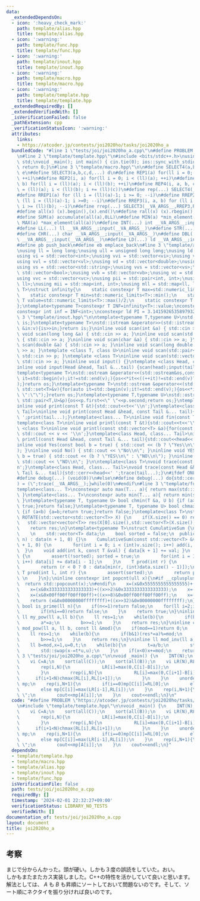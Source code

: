 ```yaml
---
data:
  _extendedDependsOn:
  - icon: ':heavy_check_mark:'
    path: template/alias.hpp
    title: template/alias.hpp
  - icon: ':warning:'
    path: template/func.hpp
    title: template/func.hpp
  - icon: ':warning:'
    path: template/inout.hpp
    title: template/inout.hpp
  - icon: ':warning:'
    path: template/macro.hpp
    title: template/macro.hpp
  - icon: ':warning:'
    path: template/template.hpp
    title: template/template.hpp
  _extendedRequiredBy: []
  _extendedVerifiedWith: []
  _isVerificationFailed: false
  _pathExtension: cpp
  _verificationStatusIcon: ':warning:'
  attributes:
    links:
    - https://atcoder.jp/contests/joi2020ho/tasks/joi2020ho_a
  bundledCode: "#line 1 \"tests/joi/joi2020ho_a.cpp\"\n#define PROBLEM \"https://atcoder.jp/contests/joi2020ho/tasks/joi2020ho_a\"\
    \n#line 2 \"template/template.hpp\"\n#include <bits/stdc++.h>\nusing namespace\
    \ std;\nvoid _main(); int main() { cin.tie(0); ios::sync_with_stdio(false); _main();\
    \ return 0;}\n#line 3 \"template/macro.hpp\"\n\n#define SELECT4(a,b,c,d,e,...)\
    \ e\n#define SELECT3(a,b,c,d,...) d\n#define REP1(a) for(ll i = 0; i < (ll)(a);\
    \ ++i)\n#define REP2(i, a) for(ll i = 0; i < (ll)(a); ++i)\n#define REP3(i, a,\
    \ b) for(ll i = (ll)(a); i < (ll)(b); ++i)\n#define REP4(i, a, b, c) for(ll i\
    \ = (ll)(a); i < (ll)(b); i += (ll)(c))\n#define rep(...) SELECT4(__VA_ARGS__,REP4,REP3,REP2,REP1)(__VA_ARGS__)\n\
    #define RREP1(a) for (ll i = (ll)(a)-1; i >= 0; --i)\n#define RREP2(i, a) for\
    \ (ll i = (ll)(a)-1; i >=0; --i)\n#define RREP3(i, a, b) for (ll i = (ll)(a)-1;\
    \ i >= (ll)(b); --i)\n#define rrep(...) SELECT3(__VA_ARGS__,RREP3,RREP2,RREP1)(__VA_ARGS__)\n\
    #define all(x) (x).begin(),(x).end()\n#define rall(x) (x).rbegin(),(x).rend()\n\
    #define SUM(a) accumulate(all(a),0LL)\n#define MIN(a) *min_element(all(a))\n#define\
    \ MAX(a) *max_element(all(a))\n#define INT(...) int __VA_ARGS__;input(__VA_ARGS__)\n\
    #define LL(...) ll __VA_ARGS__;input(__VA_ARGS__)\n#define STR(...) string __VA_ARGS__;input(__VA_ARGS__)\n\
    #define CHR(...) char __VA_ARGS__;input(__VA_ARGS__)\n#define DBL(...) double\
    \ __VA_ARGS__;input(__VA_ARGS__)\n#define LD(...) ld __VA_ARGS__;input(__VA_ARGS__)\n\
    #define pb push_back\n#define eb emplace_back\n#line 3 \"template/alias.hpp\"\n\
    \nusing ll = long long;\nusing ull = unsigned long long;\nusing ld = long double;\n\
    using vi = std::vector<int>;\nusing vvi = std::vector<vi>;\nusing vl = std::vector<ll>;\n\
    using vvl = std::vector<vl>;\nusing vd = std::vector<double>;\nusing vvd = std::vector<vd>;\n\
    using vs = std::vector<std::string>;\nusing vvs = std::vector<vs>;\nusing vb =\
    \ std::vector<bool>;\nusing vvb = std::vector<vb>;\nusing vc = std::vector<char>;\n\
    using vvc = std::vector<vc>;\nusing pii = std::pair<int, int>;\nusing pll = std::pair<ll,\
    \ ll>;\nusing mii = std::map<int, int>;\nusing mll = std::map<ll, ll>;\ntemplate<typename\
    \ T>\nstruct infinity{\n    static constexpr T max=std::numeric_limits<T>::max();\n\
    \    static constexpr T min=std::numeric_limits<T>::min();\n    static constexpr\
    \ T value=std::numeric_limits<T>::max()/2;\n    static constexpr T mvalue=std::numeric_limits<T>::min()/2;\n\
    };\ntemplate<typename T>constexpr T INF=infinity<T>::value;\nconstexpr ll infl=INF<ll>;\n\
    constexpr int inf = INF<int>;\nconstexpr ld PI = 3.1415926535897932384626;\n#line\
    \ 3 \"template/inout.hpp\"\n\ntemplate<typename T,typename U>\nstd::istream &operator>>(std::istream&is,std::pair<T,U>&p){is>>p.first>>p.second;return\
    \ is;}\ntemplate<typename T>\nstd::istream &operator>>(std::istream&is,std::vector<T>&v){for(T\
    \ &in:v){is>>in;}return is;}\ninline void scan(int &a) { std::cin >> a; }\ninline\
    \ void scan(long long &a) { std::cin >> a; }\ninline void scan(std::string &a)\
    \ { std::cin >> a; }\ninline void scan(char &a) { std::cin >> a; }\ninline void\
    \ scan(double &a) { std::cin >> a; }\ninline void scan(long double &a) { std::cin\
    \ >> a; }\ntemplate <class T, class U>\ninline void scan(std::pair<T, U> &p) {\
    \ std::cin >> p; }\ntemplate <class T>\ninline void scan(std::vector<T> &a) {\
    \ std::cin >> a; }\ninline void input() {}\ntemplate <class Head, class... Tail>\n\
    inline void input(Head &head, Tail &...tail) {scan(head);input(tail...);}\n\n\
    template<typename T>\nstd::ostream &operator<<(std::ostream&os,const std::vector<T>&v){for(auto\
    \ it=std::begin(v);it!=std::end(v);){os<<*it<<((++it)!=std::end(v)?\" \":\"\"\
    );}return os;}\ntemplate<typename T>\nstd::ostream &operator<<(std::ostream&os,const\
    \ std::set<T>&v){for(auto it=std::begin(v);it!=std::end(v);){os<<*it<<((++it)!=std::end(v)?\"\
    \ \":\"\");}return os;}\ntemplate<typename T,typename U>\nstd::ostream &operator<<(std::ostream&os,const\
    \ std::pair<T,U>&p){os<<p.first<<\" \"<<p.second;return os;}\ntemplate<class T>\n\
    inline void print(const T &t){std::cout<<t<<'\\n';}\ntemplate<class Head, class...\
    \ Tail>\ninline void print(const Head &head, const Tail &... tail){std::cout<<head<<'\
    \ ';print(tail...);}\ntemplate<class... T>\ninline void fin(const T &... a){print(a...);exit(0);}\n\
    template<class T>\ninline void printl(const T &t){std::cout<<t<<'\\n';}\ntemplate\
    \ <class T>\ninline void printl(const std::vector<T> &a){for(const auto &v : a)\
    \ std::cout << v << '\\n';}\ntemplate<class Head, class... Tail>\ninline void\
    \ printl(const Head &head, const Tail &... tail){std::cout<<head<<'\\n';printl(tail...);}\n\
    inline void Yes(const bool b = true) { std::cout << (b ? \"Yes\\n\" : \"No\\n\"\
    ); }\ninline void No() { std::cout << \"No\\n\"; }\ninline void YES(const bool\
    \ b = true) { std::cout << (b ? \"YES\\n\" : \"NO\\n\"); }\ninline void NO() {\
    \ std::cout << \"NO\\n\"; }\n\ntemplate<class T>\nvoid trace(const T &t){std::cerr<<t<<')'<<'\\\
    n';}\ntemplate<class Head, class... Tail>\nvoid trace(const Head &head, const\
    \ Tail &... tail){std::cerr<<head<<' ';trace(tail...);}\n#ifdef ONLINE_JUDGE\n\
    #define debug(...) (void(0))\n#else\n#define debug(...) do{std::cerr<<'('<<#__VA_ARGS__<<\"\
    ) = (\";trace(__VA_ARGS__);}while(0)\n#endif\n#line 3 \"template/func.hpp\"\n\n\
    template<class... T>\nconstexpr auto max(T... a){ return max(std::initializer_list<common_type_t<T...>>{a...});\
    \ }\ntemplate<class... T>\nconstexpr auto min(T... a){ return min(std::initializer_list<common_type_t<T...>>{a...});\
    \ }\ntemplate<typename T, typename U> bool chmin(T &a, U b) {if (a>b) {a=b;return\
    \ true;}return false;}\ntemplate<typename T, typename U> bool chmax(T &a, U b)\
    \ {if (a<b) {a=b;return true;}return false;}\ntemplate<class T>\nstd::vector<std::vector<T>>\
    \ ROTATE(std::vector<std::vector<T>> X) {\n    if(X.size() == 0) return X;\n \
    \   std::vector<vector<T>> res(X[0].size(),std::vector<T>(X.size()));\n    rep(i,X.size())rep(j,X[0].size())res[j][X.size()-i-1]=X[i][j];\n\
    \    return res;\n}\ntemplate<typename T>\nstruct CumulativeSum {\n  private:\
    \    \n    std::vector<T> data;\n    bool sorted = false;\n  public:\n    CumulativeSum(int\
    \ n) : data(n + 1, 0) {}\n    CumulativeSum(const std::vector<T> &v) : data(v.size()\
    \ + 1, 0) {\n        for(int i = 0; i < (int)v.size(); i++) add(i, v[i]);\n  \
    \  }\n    void add(int k, const T &val) { data[k + 1] += val; }\n    void build()\
    \ {\n        assert(!sorted); sorted = true;\n        for(int i = 1; i < (int)data.size();\
    \ i++) data[i] += data[i - 1];\n    }\n    T prod(int r) {\n        assert(sorted);\n\
    \        return (r < 0 ? 0 : data[min(r, (int)data.size() - 1)]);\n    }\n   \
    \ T prod(int l, int r) {\n        assert(sorted);\n        return prod(r) - prod(l);\
    \ \n    }\n};\ninline constexpr int popcnt(ull x){\n#if __cplusplus>=202002L\n\
    \  return std::popcount(x);\n#endif\n    x=(x&0x5555555555555555)+((x>>1)&0x5555555555555555);\n\
    \    x=(x&0x3333333333333333)+((x>>2)&0x3333333333333333);\n    x=(x&0x0f0f0f0f0f0f0f0f)+((x>>4)&0x0f0f0f0f0f0f0f0f);\n\
    \    x=(x&0x00ff00ff00ff00ff)+((x>>8)&0x00ff00ff00ff00ff);\n    x=(x&0x0000ffff0000ffff)+((x>>16)&0x0000ffff0000ffff);\n\
    \    return (x&0x00000000ffffffff)+((x>>32)&0x00000000ffffffff);\n}\ninline constexpr\
    \ bool is_prime(ll n){\n    if(n<=1)return false;\n    for(ll i=2;i*i<=n;i++){\n\
    \        if(n%i==0)return false;\n    }\n    return true;\n}\ninline constexpr\
    \ ll my_pow(ll a,ll b){\n    ll res=1;\n    while(b){\n        if(b&1)res*=a;\n\
    \        a*=a;\n        b>>=1;\n    }\n    return res;\n}\ninline constexpr ll\
    \ mod_pow(ll a, ll b, const ll &mod){\n    if(mod==1)return 0;\n    a%=mod;\n\
    \    ll res=1;\n    while(b){\n        if(b&1)(res*=a)%=mod;\n        (a*=a)%=mod;\n\
    \        b>>=1;\n    }\n    return res;\n}\ninline ll mod_inv(ll a, const ll &mod){\n\
    \    ll b=mod,x=1,u=0,t;\n    while(b){\n        t=a/b;\n        std::swap(a-=t*b,b);\n\
    \        std::swap(x-=t*u,u);\n    }\n    if(x<0)x+=mod;\n    return x;\n}\n#line\
    \ 3 \"tests/joi/joi2020ho_a.cpp\"\n\nvoid _main() {\n    INT(N);\n    vi A(N+1),B(N);input(A,B);\n\
    \    vi C=A;\n    sort(all(C));\n    sort(all(B));\n    vi LR(N),RL(N);\n    {//LR,RL\n\
    \        rep(i,N){\n            LR[i]=max(0,C[i]-B[i]);\n            if(i-1>=0)chmax(LR[i],LR[i-1]);\n\
    \        }\n        rrep(i,N){\n            RL[i]=max(0,C[i+1]-B[i]);\n      \
    \      if(i+1<N)chmax(RL[i],RL[i+1]);\n        }\n    }\n    unordered_map<int,int>\
    \ mp;\n    rep(i,N+1){\n        if(i==0)mp[C[i]]=RL[0];\n        else if(i==N)mp[C[i]]=LR[N-1];\n\
    \        else mp[C[i]]=max(LR[i-1],RL[i]);\n    }\n    rep(i,N+1){\n        if(i!=0)cout<<\"\
    \ \";\n        cout<<mp[A[i]];\n    }\n    cout<<endl;\n}\n"
  code: "#define PROBLEM \"https://atcoder.jp/contests/joi2020ho/tasks/joi2020ho_a\"\
    \n#include \"template/template.hpp\"\n\nvoid _main() {\n    INT(N);\n    vi A(N+1),B(N);input(A,B);\n\
    \    vi C=A;\n    sort(all(C));\n    sort(all(B));\n    vi LR(N),RL(N);\n    {//LR,RL\n\
    \        rep(i,N){\n            LR[i]=max(0,C[i]-B[i]);\n            if(i-1>=0)chmax(LR[i],LR[i-1]);\n\
    \        }\n        rrep(i,N){\n            RL[i]=max(0,C[i+1]-B[i]);\n      \
    \      if(i+1<N)chmax(RL[i],RL[i+1]);\n        }\n    }\n    unordered_map<int,int>\
    \ mp;\n    rep(i,N+1){\n        if(i==0)mp[C[i]]=RL[0];\n        else if(i==N)mp[C[i]]=LR[N-1];\n\
    \        else mp[C[i]]=max(LR[i-1],RL[i]);\n    }\n    rep(i,N+1){\n        if(i!=0)cout<<\"\
    \ \";\n        cout<<mp[A[i]];\n    }\n    cout<<endl;\n}"
  dependsOn:
  - template/template.hpp
  - template/macro.hpp
  - template/alias.hpp
  - template/inout.hpp
  - template/func.hpp
  isVerificationFile: false
  path: tests/joi/joi2020ho_a.cpp
  requiredBy: []
  timestamp: '2024-02-01 22:32:27+09:00'
  verificationStatus: LIBRARY_NO_TESTS
  verifiedWith: []
documentation_of: tests/joi/joi2020ho_a.cpp
layout: document
title: joi2020ho_a
---
```

## 考察
まじで分からんかった。頭が硬い。しかも３度の誤読をしていた。おい。</br>
しかもまたまたカス実装しました。C++の特性を活かしていて良いと思います。</br>
解法としては、 $A$ も $B$ も昇順にソートしておいて問題ないのです。そして、ソート順にネクタイを振り分ければ良いのです。